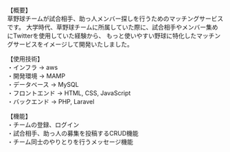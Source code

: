 【概要】  
草野球チームが試合相手、助っ人メンバー探しを行うためのマッチングサービスです。
大学時代、草野球チームに所属していた際に、試合相手やメンバー集めにTwitterを使用していた経験から、
もっと使いやすい野球に特化したマッチングサービスをイメージして開発いたしました。

【使用技術】  
・インフラ -> aws  
・開発環境 -> MAMP  
・データベース -> MySQL  
・フロントエンド -> HTML, CSS, JavaScript  
・バックエンド -> PHP, Laravel  

【機能】  
・チームの登録、ログイン  
・試合相手、助っ人の募集を投稿するCRUD機能  
・チーム同士のやりとりを行うメッセージ機能  
